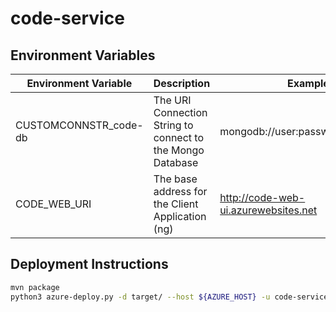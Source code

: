 # code-service

## Environment Variables

|Environment Variable |Description                                               |Example|
|---------------------|----------------------------------------------------------|-------|
|CUSTOMCONNSTR_code-db|The URI Connection String to connect to the Mongo Database|mongodb://user:password@host:port|
|CODE_WEB_URI         |The base address for the Client Application (ng)          |http://code-web-ui.azurewebsites.net|

## Deployment Instructions

```sh
mvn package
python3 azure-deploy.py -d target/ --host ${AZURE_HOST} -u code-service\\${DEPLOY_USER}
```